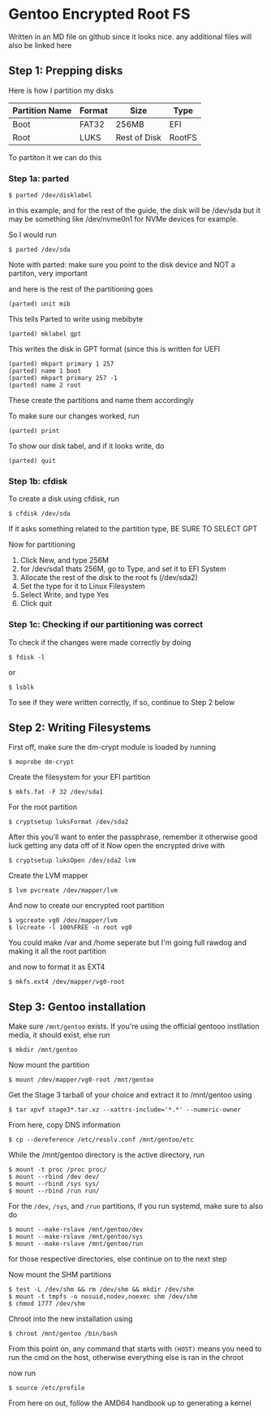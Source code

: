 # Gentoo Encrypted Root FS
Written in an MD file on github since it looks nice. any additional files will also be linked here

## Step 1: Prepping disks
Here is how I partition my disks

| Partition Name  | Format  | Size  | Type            |
|-----------------|---------|-------|---              |
| Boot            | FAT32   | 256MB | EFI             |
| Root            | LUKS   | Rest of Disk  | RootFS  |

To partiton it we can do this
### Step 1a: parted
```
$ parted /dev/disklabel
```
in this example, and for the rest of the guide, the disk will be /dev/sda but it may be something like /dev/nvme0n1 for NVMe devices for example.

So I would run
```
$ parted /dev/sda
```
Note with parted: make sure you point to the disk device and NOT a partiton, very important

and here is the rest of the partitioning goes
```
(parted) unit mib
```
This tells Parted to write using mebibyte
```
(parted) mklabel gpt
```
This writes the disk in GPT format (since this is written for UEFI
```
(parted) mkpart primary 1 257
(parted) name 1 boot
(parted) mkpart primary 257 -1
(parted) name 2 root
```
These create the partitions and name them accordingly

To make sure our changes worked, run
```
(parted) print
```
To show our disk tabel, and if it looks write, do
```
(parted) quit
```
### Step 1b: cfdisk
To create a disk using cfdisk, run
```
$ cfdisk /dev/sda
```
If it asks something related to the partition type, BE SURE TO SELECT GPT

Now for partitioning

1. Click New, and type 256M
2. for /dev/sda1 thats 256M, go to Type, and set it to EFI System
3. Allocate the rest of the disk to the root fs (/dev/sda2)
4. Set the type for it to Linux Filesystem
5. Select Write, and type Yes
6. Click quit

### Step 1c: Checking if our partitioning was correct
To check if the changes were made correctly by doing
```
$ fdisk -l
```
or
``` 
$ lsblk
```
To see if they were written correctly, if so, continue to Step 2 below

## Step 2: Writing Filesystems
First off, make sure the dm-crypt module is loaded by running
``` 
$ moprobe dm-crypt
```

Create the filesystem for your EFI partition
```
$ mkfs.fat -F 32 /dev/sda1
```
For the root partition
```
$ cryptsetup luksFormat /dev/sda2
```
After this you'll want to enter the passphrase, remember it otherwise good luck getting any data off of it
Now open the encrypted drive with
```
$ cryptsetup luksOpen /dev/sda2 lvm
```

Create the LVM mapper
```
$ lvm pvcreate /dev/mapper/lvm 
```

And now to create our encrypted root partition
```
$ vgcreate vg0 /dev/mapper/lvm
$ lvcreate -l 100%FREE -n root vg0
```
You could make /var and /home seperate but I'm going full rawdog and making it all the root partition

and now to format it as EXT4
```
$ mkfs.ext4 /dev/mapper/vg0-root
```

## Step 3: Gentoo installation
Make sure ```/mnt/gentoo``` exists. If you're using the official gentooo instllation media, it should exist, else run
```
$ mkdir /mnt/gentoo
```

Now mount the partition
```
$ mount /dev/mapper/vg0-root /mnt/gentoo
```

Get the Stage 3 tarball of your choice and extract it to /mnt/gentoo using
```
$ tar xpvf stage3*.tar.xz --xattrs-include='*.*' --numeric-owner
```
From here, copy DNS information
```
$ cp --dereference /etc/resolv.conf /mnt/gentoo/etc
```
While the /mnt/gentoo directory is the active directory, run
```
$ mount -t proc /proc proc/
$ mount --rbind /dev dev/
$ mount --rbind /sys sys/
$ mount --rbind /run run/
```
For the ``/dev``, ``/sys``, and ``/run`` partitions, if you run systemd, make sure to also do 
```
$ mount --make-rslave /mnt/gentoo/dev
$ mount --make-rslave /mnt/gentoo/sys
$ mount --make-rslave /mnt/gentoo/run
``` 
for those respective directories, else continue on to the next step

Now mount the SHM partitions
```
$ test -L /dev/shm && rm /dev/shm && mkdir /dev/shm 
$ mount -t tmpfs -o nosuid,nodev,noexec shm /dev/shm 
$ chmod 1777 /dev/shm
```

Chroot into the new installation using
```
$ chroot /mnt/gentoo /bin/bash
```

From this point on, any command that starts with ```(HOST)``` means you need to run the cmd on the host, otherwise everything else is ran in the chroot

now run
```
$ source /etc/profile
```

From here on out, follow the AMD64 handbook up to generating a kernel
